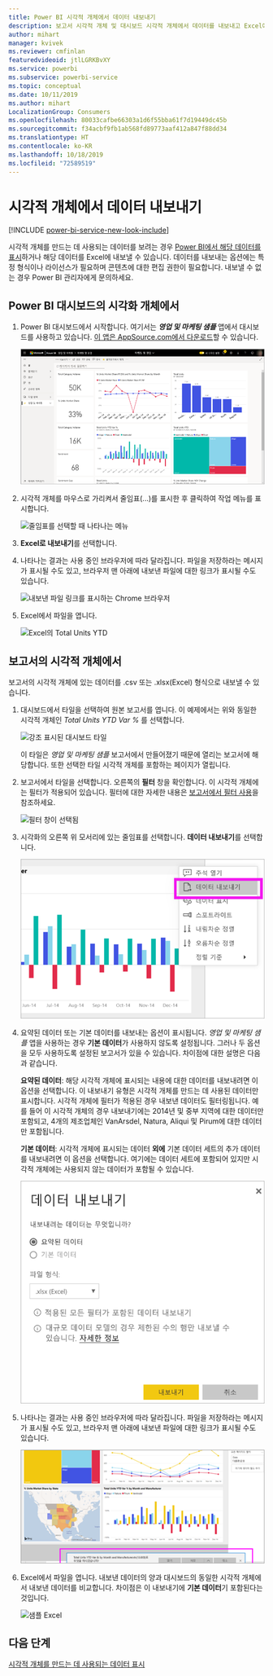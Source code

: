 ```yaml
---
title: Power BI 시각적 개체에서 데이터 내보내기
description: 보고서 시각적 개체 및 대시보드 시각적 개체에서 데이터를 내보내고 Excel에서 봅니다.
author: mihart
manager: kvivek
ms.reviewer: cmfinlan
featuredvideoid: jtlLGRKBvXY
ms.service: powerbi
ms.subservice: powerbi-service
ms.topic: conceptual
ms.date: 10/11/2019
ms.author: mihart
LocalizationGroup: Consumers
ms.openlocfilehash: 80033cafbe66303a1d6f55bba61f7d19449dc45b
ms.sourcegitcommit: f34acbf9fb1ab568fd89773aaf412a847f88dd34
ms.translationtype: HT
ms.contentlocale: ko-KR
ms.lasthandoff: 10/18/2019
ms.locfileid: "72589519"
---
```

# <a name="export-data-from-a-visual"></a>시각적 개체에서 데이터 내보내기

[!INCLUDE [power-bi-service-new-look-include](../includes/power-bi-service-new-look-include.md)]

시각적 개체를 만드는 데 사용되는 데이터를 보려는 경우 [Power BI에서 해당 데이터를 표시](end-user-show-data.md)하거나 해당 데이터를 Excel에 내보낼 수 있습니다. 데이터를 내보내는 옵션에는 특정 형식이나 라이선스가 필요하며 콘텐츠에 대한 편집 권한이 필요합니다. 내보낼 수 없는 경우 Power BI 관리자에게 문의하세요. 

## <a name="from-a-visual-on-a-power-bi-dashboard"></a>Power BI 대시보드의 시각화 개체에서

1. Power BI 대시보드에서 시작합니다. 여기서는 ***영업 및 마케팅 샘플*** 앱에서 대시보드를 사용하고 있습니다. [이 앱은 AppSource.com에서 다운로드](https://appsource.microsoft.com/en-us/product/power-bi/microsoft-retail-analysis-sample.salesandmarketingsample-preview?flightCodes=e2b06c7a-a438-4d99-9eb6-4324ce87f282)할 수 있습니다.

    ![앱 대시보드](media/end-user-export/power-bi-dashboards.png)

2. 시각적 개체를 마우스로 가리켜서 줄임표(...)를 표시한 후 클릭하여 작업 메뉴를 표시합니다.

    ![줄임표를 선택할 때 나타나는 메뉴](media/end-user-export/power-bi-action-menu.png)

3. **Excel로 내보내기**를 선택합니다.

4. 나타나는 결과는 사용 중인 브라우저에 따라 달라집니다. 파일을 저장하라는 메시지가 표시될 수도 있고, 브라우저 맨 아래에 내보낸 파일에 대한 링크가 표시될 수도 있습니다. 

    ![내보낸 파일 링크를 표시하는 Chrome 브라우저](media/end-user-export/power-bi-dashboard-exports.png)

5. Excel에서 파일을 엽니다.  

    ![Excel의 Total Units YTD](media/end-user-export/power-bi-excel.png)


## <a name="from-a-visual-in-a-report"></a>보고서의 시각적 개체에서
보고서의 시각적 개체에 있는 데이터를 .csv 또는 .xlsx(Excel) 형식으로 내보낼 수 있습니다. 

1. 대시보드에서 타일을 선택하여 원본 보고서를 엽니다.  이 예제에서는 위와 동일한 시각적 개체인 *Total Units YTD Var %* 를 선택합니다. 

    ![강조 표시된 대시보드 타일](media/end-user-export/power-bi-export-reports.png)

    이 타일은 *영업 및 마케팅 샘플* 보고서에서 만들어졌기 때문에 열리는 보고서에 해당합니다. 또한 선택한 타일 시각적 개체를 포함하는 페이지가 열립니다. 

2. 보고서에서 타일을 선택합니다. 오른쪽의 **필터** 창을 확인합니다. 이 시각적 개체에는 필터가 적용되어 있습니다. 필터에 대한 자세한 내용은 [보고서에서 필터 사용](end-user-report-filter.md)을 참조하세요.

    ![필터 창이 선택됨](media/end-user-export/power-bi-export-filter.png)


3. 시각화의 오른쪽 위 모서리에 있는 줄임표를 선택합니다. **데이터 내보내기**를 선택합니다.

    ![드롭다운에서 선택한 데이터 내보내기](media/end-user-export/power-bi-export-report.png)

4. 요약된 데이터 또는 기본 데이터를 내보내는 옵션이 표시됩니다. *영업 및 마케팅 샘플* 앱을 사용하는 경우 **기본 데이터**가 사용하지 않도록 설정됩니다. 그러나 두 옵션을 모두 사용하도록 설정된 보고서가 있을 수 있습니다. 차이점에 대한 설명은 다음과 같습니다.

    **요약된 데이터**: 해당 시각적 개체에 표시되는 내용에 대한 데이터를 내보내려면 이 옵션을 선택합니다.  이 내보내기 유형은 시각적 개체를 만드는 데 사용된 데이터만 표시합니다. 시각적 개체에 필터가 적용된 경우 내보낸 데이터도 필터링됩니다. 예를 들어 이 시각적 개체의 경우 내보내기에는 2014년 및 중부 지역에 대한 데이터만 포함되고, 4개의 제조업체인 VanArsdel, Natura, Aliqui 및 Pirum에 대한 데이터만 포함됩니다.
  

    **기본 데이터**: 시각적 개체에 표시되는 데이터 **외에** 기본 데이터 세트의 추가 데이터를 내보내려면 이 옵션을 선택합니다.  여기에는 데이터 세트에 포함되어 있지만 시각적 개체에는 사용되지 않는 데이터가 포함될 수 있습니다. 

    ![기본 또는 요약을 선택하는 경우의 메뉴](media/end-user-export/power-bi-export-option.png)

5. 나타나는 결과는 사용 중인 브라우저에 따라 달라집니다. 파일을 저장하라는 메시지가 표시될 수도 있고, 브라우저 맨 아래에 내보낸 파일에 대한 링크가 표시될 수도 있습니다. 

    ![Microsoft Edge 브라우저에 표시되는 내보낸 파일](media/end-user-export/power-bi-export-edge-browser.png)


6. Excel에서 파일을 엽니다. 내보낸 데이터의 양과 대시보드의 동일한 시각적 개체에서 내보낸 데이터를 비교합니다. 차이점은 이 내보내기에 **기본 데이터**기 포함된다는 것입니다. 

    ![샘플 Excel](media/end-user-export/power-bi-underlying.png)

## <a name="next-steps"></a>다음 단계

[시각적 개체를 만드는 데 사용되는 데이터 표시](end-user-show-data.md)